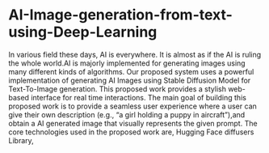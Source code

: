 # AI-Image-generation-from-text-using-Deep-Learning
In various field these days, AI is everywhere. It is almost as if the AI is ruling 
the whole world.AI is majorly implemented for generating images using many 
different kinds of algorithms. Our proposed system uses a powerful implementation 
of generating AI Images using Stable Diffusion Model for Text-To-Image generation. 
This proposed work provides a stylish web-based interface for real time interactions. 
The main goal of building this proposed work is to provide a seamless user experience 
where a user can give their own description (e.g., “a girl holding a puppy in 
aircraft”),and obtain a AI generated image that visually represents the given prompt. 
The core technologies used in the proposed work are, Hugging Face diffusers Library, 
